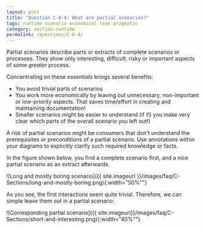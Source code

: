 ```yaml
---
layout: post
title: "Question C-6-4: What are partial scenarios?"
tags: runtime scenario economical lean pragmatic
category: section-runtime
permalink: /questions/C-6-4/
---
```


Partial scenarios describe parts or extracts of complete scenarios or processes. They show only interesting, difficult, risky or important aspects of some _greater_ process.

Concentrating on these _essentials_ brings several benefits:

* You avoid trivial parts of scenarios
* You work more economically by leaving out unnecessary, non-important or low-priority aspects. That saves time/effort in creating and maintaining documentation!
* Smaller scenarios might be easier to understand (if (!) you make very clear which parts of the overall scenario you left out!)

A risk of partial scenarios might be consumers that don't understand the prerequisites or preconditions of a partial scenario. Use annotations within your diagrams to explicitly clarify such required knowledge or facts.

In the figure shown below, you find a complete scenario first, and a nice partial scenario as an extract afterwards.


![Long and mostly boring scenario]({{ site.imageurl }}/images/faq/C-Sections/long-and-mostly-boring.png){:width="50%""}

As you see, the first interactions seem quite trivial. Therefore, we can simple leave them out in a partial scenario:


![Corresponding partial scenario]({{ site.imageurl}}/images/faq/C-Sections/short-and-interesting.png){:width="40%""}
